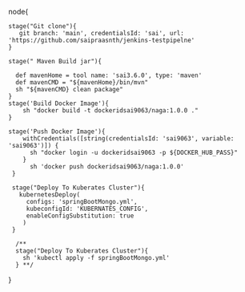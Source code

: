 node{
     
    stage("Git clone"){
       git branch: 'main', credentialsId: 'sai', url: 'https://github.com/saipraasnth/jenkins-testpipelne'
    }
    
    stage(" Maven Build jar"){
      
      def mavenHome = tool name: 'sai3.6.0', type: 'maven'
      def mavenCMD = "${mavenHome}/bin/mvn"
      sh "${mavenCMD} clean package"
    } 
    stage('Build Docker Image'){
        sh "docker build -t dockeridsai9063/naga:1.0.0 ."
    }
    
    stage('Push Docker Image'){
        withCredentials([string(credentialsId: 'sai9063', variable: 'sai9063')]) {
          sh "docker login -u dockeridsai9063 -p ${DOCKER_HUB_PASS}"
        }
          sh 'docker push dockeridsai9063/naga:1.0.0'
     }
     
     stage("Deploy To Kuberates Cluster"){
       kubernetesDeploy(
         configs: 'springBootMongo.yml', 
         kubeconfigId: 'KUBERNATES_CONFIG',
         enableConfigSubstitution: true
        )
     }
	 
	  /**
      stage("Deploy To Kuberates Cluster"){
        sh 'kubectl apply -f springBootMongo.yml'
      } **/
     
}
